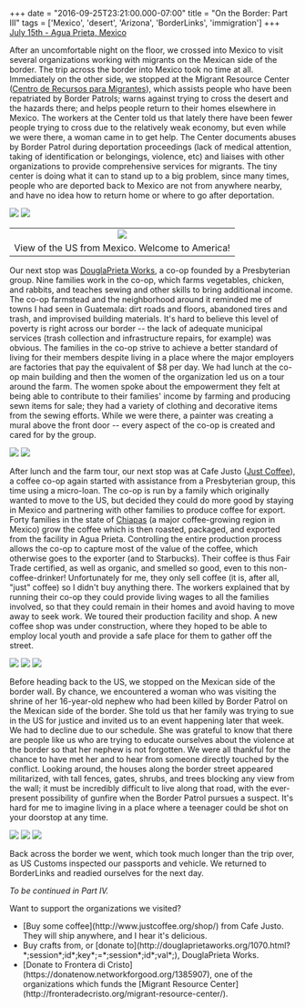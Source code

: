 +++
date = "2016-09-25T23:21:00.000-07:00"
title = "On the Border: Part III"
tags = ['Mexico', 'desert', 'Arizona', 'BorderLinks', 'immigration']
+++
<u>July 15th - Agua Prieta, Mexico</u>

After an uncomfortable night on the floor, we crossed into Mexico to visit several organizations working with migrants on the Mexican side of the border.  The trip across the border into Mexico took no time at all.  Immediately on the other side, we stopped at the Migrant Resource Center ([Centro de Recursos para Migrantes](https://www.facebook.com/Centro-de-Recursos-para-Migrantes-279004262136307/)), which assists people who have been repatriated by Border Patrols; warns against trying to cross the desert and the hazards there; and helps people return to their homes elsewhere in Mexico.  The workers at the Center told us that lately there have been fewer people trying to cross due to the relatively weak economy, but even while we were there, a woman came in to get help.  The Center documents abuses by Border Patrol during deportation proceedings (lack of medical attention, taking of identification or belongings, violence, etc) and liaises with other organizations to provide comprehensive services for migrants.  The tiny center is doing what it can to stand up to a big problem, since many times, people who are deported back to Mexico are not from anywhere nearby, and have no idea how to return home or where to go after deportation.

<img src="https://1.bp.blogspot.com/-FVfgxE9QeYw/Vjg7rzjwJ1I/AAAAAAAAHzE/AWW7pZDfW10hs9giqbr6M1HJfWgPrD8tQCPcB/s1600/IMG_2292.JPG"/>

<img src="https://3.bp.blogspot.com/-tETyBETxuhk/Vjg7tALgEdI/AAAAAAAAHzU/Z9W_1eFCgrkQ1Ik394lRCQZko8s8ZWY9QCPcB/s1600/IMG_2296.jpg"/>

<table align="center" cellpadding="0" cellspacing="0" class="tr-caption-container" style="margin-left: auto; margin-right: auto; text-align: center;"><tbody><tr><td style="text-align: center;"><img src="https://2.bp.blogspot.com/-5OVQsT7BBUE/Vjg7tlNxlfI/AAAAAAAAHzc/2XgC8hMZMZYU1DUm6Q59MO9M8XHjwUwxgCPcB/s1600/IMG_2299.jpg"/></td></tr><tr><td class="tr-caption" style="text-align: center;">View of the US from Mexico.  Welcome to America!</td></tr></tbody></table>

 Our next stop was [DouglaPrieta Works](http://douglaprietaworks.org/), a co-op founded by a Presbyterian group.  Nine families work in the co-op, which farms vegetables, chicken, and rabbits, and teaches sewing and other skills to bring additional income.  The co-op farmstead and the neighborhood around it reminded me of towns I had seen in Guatemala: dirt roads and floors, abandoned tires and trash, and improvised building materials.  It's hard to believe this level of poverty is right across our border -- the lack of adequate municipal services (trash collection and infrastructure repairs, for example) was obvious.  The families in the co-op strive to achieve a better standard of living for their members despite living in a place where the major employers are factories that pay the equivalent of $8 per day.  We had lunch at the co-op main building and then the women of the organization led us on a tour around the farm.  The women spoke about the empowerment they felt at being able to contribute to their families' income by farming and producing sewn items for sale; they had a variety of clothing and decorative items from the sewing efforts.  While we were there, a painter was creating a mural above the front door -- every aspect of the co-op is created and cared for by the group.

<img src="https://1.bp.blogspot.com/-TCrKfG7_Yr0/Vjg7uFX6qCI/AAAAAAAAHzk/nIzQlvMdh0M1zbH-aB_H9Aqg85TcTcZggCPcB/s1600/IMG_2307.jpg"/>

<img src="https://2.bp.blogspot.com/-lJtLRs-gZvw/Vjg7uy1PqLI/AAAAAAAAHzs/xGF-MOeC7j0o46U9lvWMHSWUqkVbtbDbQCPcB/s1600/IMG_2308.jpg"/>

After lunch and the farm tour, our next stop was at Cafe Justo ([Just Coffee](http://www.justcoffee.org/)), a coffee co-op again started with assistance from a Presbyterian group, this time using a micro-loan.  The co-op is run by a family which originally wanted to move to the US, but decided they could do more good by staying in Mexico and partnering with other families to produce coffee for export.  Forty families in the state of [Chiapas](https://en.wikipedia.org/wiki/Chiapas#Agriculture.2C_livestock.2C_forestry_and_fishing) (a major coffee-growing region in Mexico) grow the coffee which is then roasted, packaged, and exported from the facility in Agua Prieta.  Controlling the entire production process allows the co-op to capture most of the value of the coffee, which otherwise goes to the exporter (and to Starbucks).  Their coffee is thus Fair Trade certified, as well as organic, and smelled so good, even to this non-coffee-drinker!  Unfortunately for me, they only sell coffee (it is, after all, "just" coffee) so I didn't buy anything there.  The workers explained that by running their co-op they could provide living wages to all the families involved, so that they could remain in their homes and avoid having to move away to seek work.  We toured their production facility and shop.  A new coffee shop was under construction, where they hoped to be able to employ local youth and provide a safe place for them to gather off the street.

<img src="https://1.bp.blogspot.com/-csaaXsTc33c/Vjg7wBVsHqI/AAAAAAAAH0E/uN2HkDtZP4Ujt6x0F_i0JkiAvEl9Lx0BQCPcB/s1600/IMG_2315.jpg"/>

<img src="https://4.bp.blogspot.com/-CSC9JCLthB8/Vjg7vHykCAI/AAAAAAAAHz0/x7KyNShlgtQxUr8YaJC_xJyezsPeFDGhwCPcB/s1600/IMG_2310.jpg"/>

<img src="https://4.bp.blogspot.com/-uUR_IWCEmSg/Vjg7victg1I/AAAAAAAAHz8/n7Lpz6vNJ44LayyoVQQWlQdNTBbUu4xvgCPcB/s1600/IMG_2312.jpg"/>

Before heading back to the US, we stopped on the Mexican side of the border wall.  By chance, we encountered a woman who was visiting the shrine of her 16-year-old nephew who had been killed by Border Patrol on the Mexican side of the border.  She told us that her family was trying to sue in the US for justice and invited us to an event happening later that week.  We had to decline due to our schedule.  She was grateful to know that there are people like us who are trying to educate ourselves about the violence at the border so that her nephew is not forgotten.  We were all thankful for the chance to have met her and to hear from someone directly touched by the conflict.  Looking around, the houses along the border street appeared militarized, with tall fences, gates, shrubs, and trees blocking any view from the wall; it must be incredibly difficult to live along that road, with the ever-present possibility of gunfire when the Border Patrol pursues a suspect.  It's hard for me to imagine living in a place where a teenager could be shot on your doorstop at any time.

<img src="https://1.bp.blogspot.com/-xn4Bd83UxtQ/Vjg7xVXn9lI/AAAAAAAAH0Q/Hk-XT6FpxSgYwFCiRfdMxIFh3lT-6WsIACPcB/s1600/IMG_2325.jpg"/>

<img src="https://4.bp.blogspot.com/-xRi3uPYBOZ0/Vjg7x6yV67I/AAAAAAAAH0c/fRqDyrqXK2gn0CDeCDUyT6C3HjBusJ2BgCPcB/s1600/IMG_2326.jpg"/>

<img src="https://1.bp.blogspot.com/-Pl0DUij27aU/Vjg7zHP0ZkI/AAAAAAAAH0s/0JbYBlEI1c0FcfJyN6GoQGt7jIPtvJteQCPcB/s1600/IMG_2333.jpg"/>

Back across the border we went, which took much longer than the trip over, as US Customs inspected our passports and vehicle.  We returned to BorderLinks and readied ourselves for the next day.

*To be continued in Part IV.*

Want to support the organizations we visited?

<ul style="text-align: left;"><li>[Buy some coffee](http://www.justcoffee.org/shop/) from Cafe Justo.  They will ship anywhere, and I hear it's delicious.</li><li>Buy crafts from, or [donate to](http://douglaprietaworks.org/1070.html?*;session*;id*;key*;=*;session*;id*;val*;), DouglaPrieta Works.</li><li>[Donate to Frontera di Cristo](https://donatenow.networkforgood.org/1385907), one of the organizations which funds the [Migrant Resource Center](http://fronteradecristo.org/migrant-resource-center/).</li></ul>
